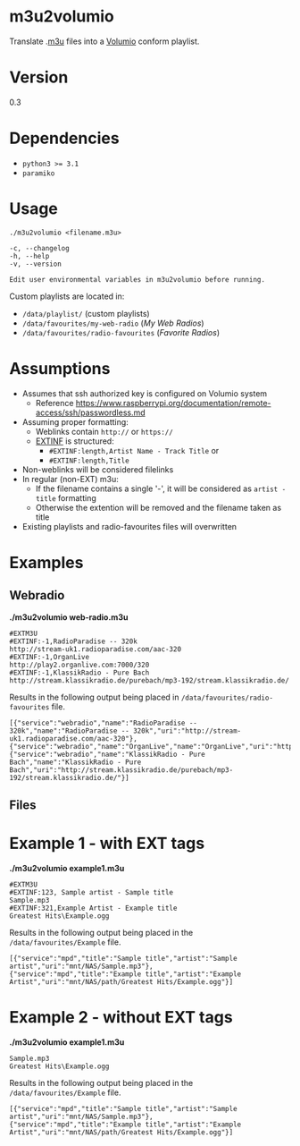 # m3u2volumio
Translate .[m3u](https://en.wikipedia.org/wiki/M3U#Extended_M3U) files into a [Volumio](https://volumio.org/) conform playlist. 

# Version
0.3

# Dependencies
* `python3 >= 3.1`
* `paramiko`

# Usage
`./m3u2volumio <filename.m3u>`

```
-c, --changelog
-h, --help
-v, --version
```
`Edit user environmental variables in m3u2volumio before running.`

Custom playlists are located in:
* `/data/playlist/` (custom playlists)
* `/data/favourites/my-web-radio` (*My Web Radios*)
* `/data/favourites/radio-favourites` (*Favorite Radios*)

# Assumptions
* Assumes that ssh authorized key is configured on Volumio system 
    * Reference https://www.raspberrypi.org/documentation/remote-access/ssh/passwordless.md
* Assuming proper formatting:
    * Weblinks contain `http://` or `https://`
    * [EXTINF](https://en.wikipedia.org/wiki/M3U#Extended_M3U) is structured:
        * `#EXTINF:length,Artist Name - Track Title` 
        or
        * `#EXTINF:length,Title`
* Non-weblinks will be considered filelinks
* In regular (non-EXT) m3u:
    * If the filename contains a single '-', it will be considered as `artist - title` formatting
    * Otherwise the extention will be removed and the filename taken as title
* Existing playlists and radio-favourites files will overwritten


# Examples

## Webradio

**./m3u2volumio web-radio.m3u**
```
#EXTM3U
#EXTINF:-1,RadioParadise -- 320k
http://stream-uk1.radioparadise.com/aac-320
#EXTINF:-1,OrganLive
http://play2.organlive.com:7000/320
#EXTINF:-1,KlassikRadio - Pure Bach
http://stream.klassikradio.de/purebach/mp3-192/stream.klassikradio.de/
```
Results in the following output being placed in `/data/favourites/radio-favourites` file.

```
[{"service":"webradio","name":"RadioParadise -- 320k","name":"RadioParadise -- 320k","uri":"http://stream-uk1.radioparadise.com/aac-320"},
{"service":"webradio","name":"OrganLive","name":"OrganLive","uri":"http://play2.organlive.com:7000/320"},
{"service":"webradio","name":"KlassikRadio - Pure Bach","name":"KlassikRadio - Pure Bach","uri":"http://stream.klassikradio.de/purebach/mp3-192/stream.klassikradio.de/"}]
```

## Files

# Example 1 - with EXT tags
**./m3u2volumio example1.m3u**
```
#EXTM3U
#EXTINF:123, Sample artist - Sample title
Sample.mp3
#EXTINF:321,Example Artist - Example title
Greatest Hits\Example.ogg
```
Results in the following output being placed in the `/data/favourites/Example` file.

```
[{"service":"mpd","title":"Sample title","artist":"Sample artist","uri":"mnt/NAS/Sample.mp3"},
{"service":"mpd","title":"Example title","artist":"Example Artist","uri":"mnt/NAS/path/Greatest Hits/Example.ogg"}]

```

# Example 2 - without EXT tags
**./m3u2volumio example1.m3u**
```
Sample.mp3
Greatest Hits\Example.ogg
```
Results in the following output being placed in the `/data/favourites/Example` file.

```
[{"service":"mpd","title":"Sample title","artist":"Sample artist","uri":"mnt/NAS/Sample.mp3"},
{"service":"mpd","title":"Example title","artist":"Example Artist","uri":"mnt/NAS/path/Greatest Hits/Example.ogg"}]

```
